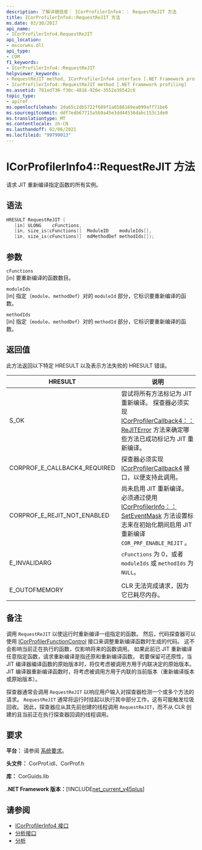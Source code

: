 ```yaml
---
description: 了解详细信息： ICorProfilerInfo4：： RequestReJIT 方法
title: ICorProfilerInfo4::RequestReJIT 方法
ms.date: 03/30/2017
api_name:
- ICorProfilerInfo4.RequestReJIT
api_location:
- mscorwks.dll
api_type:
- COM
f1_keywords:
- ICorProfilerInfo4::RequestReJIT
helpviewer_keywords:
- RequestReJIT method, ICorProfilerInfo4 interface [.NET Framework profiling]
- ICorProfilerInfo4::RequestReJIT method [.NET Framework profiling]
ms.assetid: 781ed736-f30c-4816-920e-3552e36542c6
topic_type:
- apiref
ms.openlocfilehash: 2da65c2db5722f689f1a8588169ea099aff71be6
ms.sourcegitcommit: ddf7edb67715a5b9a45e3dd44536dabc153c1de0
ms.translationtype: MT
ms.contentlocale: zh-CN
ms.lasthandoff: 02/06/2021
ms.locfileid: "99799013"
---
```

# <a name="icorprofilerinfo4requestrejit-method"></a>ICorProfilerInfo4::RequestReJIT 方法

请求 JIT 重新编译指定函数的所有实例。  
  
## <a name="syntax"></a>语法  
  
```cpp  
HRESULT RequestReJIT (  
   [in] ULONG    cFunctions,  
   [in, size_is(cFunctions)]  ModuleID    moduleIds[],  
   [in, size_is(cFunctions)]  mdMethodDef methodIds[]);  
```  
  
## <a name="parameters"></a>参数  

 `cFunctions`  
 [in] 要重新编译的函数数目。  
  
 `moduleIds`  
 [in] 指定（`module`、`methodDef`）对的 `moduleId` 部分，它标识要重新编译的函数。  
  
 `methodIds`  
 [in] 指定（`module`、`methodDef`）对的 `methodId` 部分，它标识要重新编译的函数。  
  
## <a name="return-value"></a>返回值  

 此方法返回以下特定 HRESULT 以及表示方法失败的 HRESULT 错误。  
  
|HRESULT|说明|  
|-------------|-----------------|  
|S_OK|尝试将所有方法标记为 JIT 重新编译。 探查器必须实现 [ICorProfilerCallback4：： ReJITError](icorprofilercallback4-rejiterror-method.md) 方法来确定哪些方法已成功标记为 JIT 重新编译。|  
|CORPROF_E_CALLBACK4_REQUIRED|探查器必须实现 [ICorProfilerCallback4](icorprofilercallback4-interface.md) 接口，以便支持此调用。|  
|CORPROF_E_REJIT_NOT_ENABLED|尚未启用 JIT 重新编译。 必须通过使用 [ICorProfilerInfo：： SetEventMask](icorprofilerinfo-seteventmask-method.md) 方法设置标志来在初始化期间启用 JIT 重新编译 `COR_PRF_ENABLE_REJIT` 。|  
|E_INVALIDARG|`cFunctions` 为 0，或者 `moduleIds` 或 `methodIds` 为 `NULL`。|  
|||  
|E_OUTOFMEMORY|CLR 无法完成请求，因为它已耗尽内存。|  
  
## <a name="remarks"></a>备注  

 调用 `RequestReJIT` 以使运行时重新编译一组指定的函数。 然后，代码探查器可以使用 [ICorProfilerFunctionControl](icorprofilerfunctioncontrol-interface.md) 接口来调整重新编译函数时生成的代码。 这不会影响当前正在执行的函数，仅影响将来的函数调用。 如果此前已 JIT 重新编译任意指定函数，请求重新编译是指还原和重新编译函数。 若要保留可还原性，当 JIT 编译器编译函数的原始版本时，将仅考虑被调用方用于内联决定的原始版本。 JIT 编译器重新编译函数时，将考虑被调用方用于内联的当前版本（重新编译版本或原始版本）。  
  
 探查器通常会调用 `RequestReJIT` 以响应用户输入对探查器检测一个或多个方法的请求。 `RequestReJIT` 通常将运行时挂起以执行其中部分工作，这有可能触发垃圾回收。 因此，探查器应从其先前创建的线程调用 `RequestReJIT`，而不从 CLR 创建的且当前正在执行探查器回调的线程调用。  
  
## <a name="requirements"></a>要求  

 **平台：** 请参阅 [系统要求](../../get-started/system-requirements.md)。  
  
 **头文件：** CorProf.idl、CorProf.h  
  
 **库：** CorGuids.lib  
  
 **.NET Framework 版本：**[!INCLUDE[net_current_v45plus](../../../../includes/net-current-v45plus-md.md)]  
  
## <a name="see-also"></a>请参阅

- [ICorProfilerInfo4 接口](icorprofilerinfo4-interface.md)
- [分析接口](profiling-interfaces.md)
- [分析](index.md)
